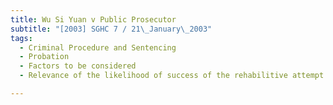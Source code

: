 ```yaml
---
title: Wu Si Yuan v Public Prosecutor
subtitle: "[2003] SGHC 7 / 21\_January\_2003"
tags:
  - Criminal Procedure and Sentencing
  - Probation
  - Factors to be considered
  - Relevance of the likelihood of success of the rehabilitive attempt

---
```


